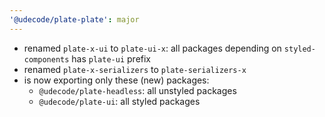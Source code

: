 ```yaml
---
'@udecode/plate-plate': major
---
```


- renamed `plate-x-ui` to `plate-ui-x`: all packages depending on `styled-components` has `plate-ui` prefix
- renamed `plate-x-serializers` to `plate-serializers-x`
- is now exporting only these (new) packages:
  - `@udecode/plate-headless`: all unstyled packages
  - `@udecode/plate-ui`: all styled packages